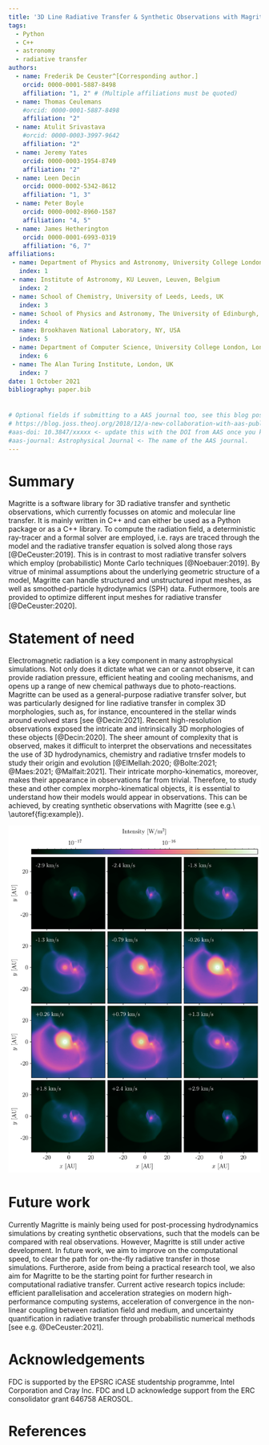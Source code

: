 ```yaml
---
title: '3D Line Radiative Transfer & Synthetic Observations with Magritte'
tags:
  - Python
  - C++
  - astronomy
  - radiative transfer
authors:
  - name: Frederik De Ceuster^[Corresponding author.]
    orcid: 0000-0001-5887-8498
    affiliation: "1, 2" # (Multiple affiliations must be quoted)
  - name: Thomas Ceulemans
    #orcid: 0000-0001-5887-8498
    affiliation: "2"
  - name: Atulit Srivastava
    #orcid: 0000-0003-3997-9642
    affiliation: "2"
  - name: Jeremy Yates
    orcid: 0000-0003-1954-8749
    affiliation: "2"
  - name: Leen Decin
    orcid: 0000-0002-5342-8612
    affiliation: "1, 3"
  - name: Peter Boyle
    orcid: 0000-0002-8960-1587
    affiliation: "4, 5"
  - name: James Hetherington
    orcid: 0000-0001-6993-0319
    affiliation: "6, 7"
affiliations:
 - name: Department of Physics and Astronomy, University College London, London, UK
   index: 1
 - name: Institute of Astronomy, KU Leuven, Leuven, Belgium
   index: 2
 - name: School of Chemistry, University of Leeds, Leeds, UK
   index: 3
 - name: School of Physics and Astronomy, The University of Edinburgh, Edinburgh, UK
   index: 4
 - name: Brookhaven National Laboratory, NY, USA
   index: 5
 - name: Department of Computer Science, University College London, London, UK
   index: 6
 - name: The Alan Turing Institute, London, UK
   index: 7
date: 1 October 2021
bibliography: paper.bib


# Optional fields if submitting to a AAS journal too, see this blog post:
# https://blog.joss.theoj.org/2018/12/a-new-collaboration-with-aas-publishing
#aas-doi: 10.3847/xxxxx <- update this with the DOI from AAS once you know it.
#aas-journal: Astrophysical Journal <- The name of the AAS journal.
---
```



# Summary

Magritte is a software library for 3D radiative transfer and synthetic observations,
which currently focusses on atomic and molecular line transfer.
It is mainly written in C++ and can either be used as a Python package or
as a C++ library. To compute the radiation field, a deterministic ray-tracer
and a formal solver are employed, i.e. rays are traced through the model and the
radiative transfer equation is solved along those rays [@DeCeuster:2019]. This
is in contrast to most radiative transfer solvers which employ (probabilistic)
Monte Carlo techniques [@Noebauer:2019]. By vitrue of minimal assumptions about
the underlying geometric structure of a model, Magritte can handle structured and
unstructured input meshes, as well as smoothed-particle hydrodynamics (SPH) data.
Futhermore, tools are provided to optimize different input meshes for radiative transfer
[@DeCeuster:2020].


# Statement of need

Electromagnetic radiation is a key component in many astrophysical simulations.
Not only does it dictate what we can or cannot observe, it can provide radiation
pressure, efficient heating and cooling mechanisms, and opens up a range of new
chemical pathways due to photo-reactions. Magritte can be used as a
general-purpose radiative transfer solver, but was particularly designed for
line radiative transfer in complex 3D morphologies, such as, for instance,
encountered in the stellar winds around evolved stars [see @Decin:2021].
Recent high-resolution observations exposed the intricate and intrinsically 3D
morphologies of these objects [@Decin:2020]. The sheer amount of complexity that is
observed, makes it difficult to interpret the observations and necessitates the use of
3D hydrodynamics, chemistry and radiative trnsfer models to study their origin and
evolution [@ElMellah:2020; @Bolte:2021; @Maes:2021; @Malfait:2021]. Their intricate
morpho-kinematics, moreover, makes their appearance in observations far from trivial.
Therefore, to study these and other complex morpho-kinematical objects, it is essential
to understand how their models would appear in observations. This can be achieved,
by creating synthetic observations with Magritte (see e.g.\ \autoref{fig:example}).

![Example of a synthetic observation of the CO($v=0$, $J=1-0$)-transition, created with Magritte for a hydrodynamics model of an asymptotic giant branch (AGB) star, as it is perturbed by a companion [model \textsc{v10e50} in @Malfait:2021]. \label{fig:example}](example.png)


# Future work

Currently Magritte is mainly being used for post-processing hydrodynamics
simulations by creating synthetic observations, such that the models can be
compared with real observations. However, Magritte is still under active development.
In future work, we aim to  improve on the computational speed, to clear the path for
on-the-fly radiative transfer in those simulations. Furtherore, aside from being a
practical research tool, we also aim for Magritte to be the starting point for
further research in computational radiative transfer. Current active research topics
include: efficient parallelisation and acceleration strategies on modern
high-performance computing systems, acceleration of convergence in the non-linear
coupling between radiation field and medium, and uncertainty quantification in
radiative transfer through probabilistic numerical methods [see e.g. @DeCeuster:2021].


# Acknowledgements

FDC is supported by the EPSRC iCASE studentship programme, Intel Corporation and Cray Inc.
FDC and LD acknowledge support from the ERC consolidator grant 646758 AEROSOL.

# References
